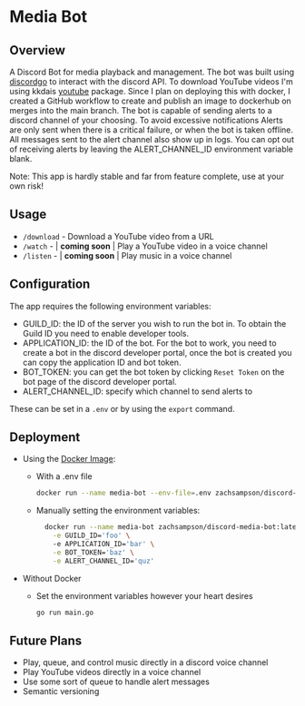 # Media Bot

## Overview

A Discord Bot for media playback and management. The bot was built
using [discordgo](https://github.com/bwmarrin/discordgo) to interact with the discord API.
To download YouTube videos I'm using kkdais [youtube](https://github.com/kkdai/youtube/v2) package. Since I plan on
deploying this with docker, I created a GitHub workflow to create and publish an image to dockerhub on merges into the
main branch. The bot is capable of sending alerts to a discord channel of your choosing. To avoid excessive
notifications Alerts are only sent when there is a critical failure, or when the bot is taken offline. All messages sent
to the alert channel also show up in logs. You can opt out of receiving alerts by leaving the ALERT_CHANNEL_ID
environment variable blank.

Note: This app is hardly stable and far from feature complete, use at your own risk!

## Usage

- `/download` - Download a YouTube video from a URL
- `/watch` - | <b>coming soon</b> | Play a YouTube video in a voice channel
- `/listen` - | <b>coming soon</b> | Play music in a voice channel

## Configuration

The app requires the following environment variables:

- GUILD_ID: the ID of the server you wish to run the bot in. To obtain the Guild ID you need to enable developer tools.
- APPLICATION_ID: the ID of the bot. For the bot to work, you need to create a bot in the discord developer portal, once
  the bot is created you can copy the application ID and bot token.
- BOT_TOKEN: you can get the bot token by clicking `Reset Token` on the bot page of the discord developer portal.
- ALERT_CHANNEL_ID: specify which channel to send alerts to

These can be set in a `.env` or by using the `export` command.

## Deployment

- Using the [Docker Image](https://hub.docker.com/repository/docker/zachsampson/discord-bot/general):
    - With a .env file
        ```bash
        docker run --name media-bot --env-file=.env zachsampson/discord-media-bot:latest
        ```
    - Manually setting the environment variables:
      ```bash
        docker run --name media-bot zachsampson/discord-media-bot:latest \
          -e GUILD_ID='foo' \  
          -e APPLICATION_ID='bar' \
          -e BOT_TOKEN='baz' \
          -e ALERT_CHANNEL_ID='quz'
        ```

- Without Docker
    - Set the environment variables however your heart desires
      ```bash 
      go run main.go
      ```

## Future Plans

- Play, queue, and control music directly in a discord voice channel
- Play YouTube videos directly in a voice channel
- Use some sort of queue to handle alert messages
- Semantic versioning